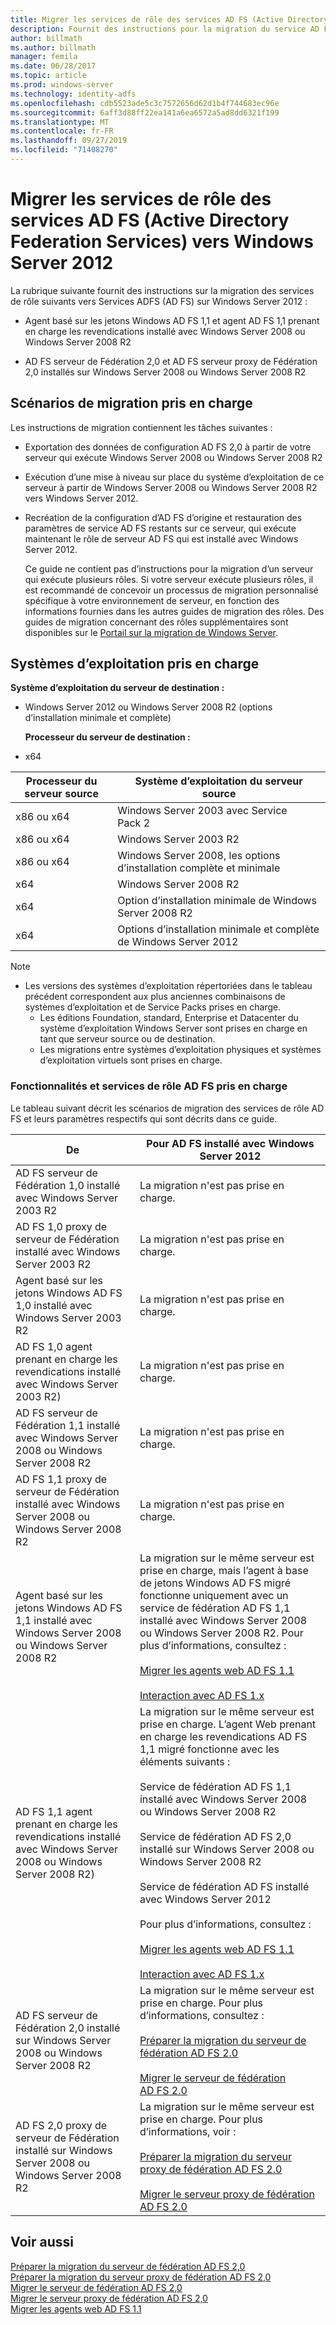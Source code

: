 ```yaml
---
title: Migrer les services de rôle des services AD FS (Active Directory Federation Services) vers Windows Server 2012
description: Fournit des instructions pour la migration du service AD FS vers Windows Server 2012.
author: billmath
ms.author: billmath
manager: femila
ms.date: 06/28/2017
ms.topic: article
ms.prod: windows-server
ms.technology: identity-adfs
ms.openlocfilehash: cdb5523ade5c3c7572656d62d1b4f744683ec96e
ms.sourcegitcommit: 6aff3d88ff22ea141a6ea6572a5ad8dd6321f199
ms.translationtype: MT
ms.contentlocale: fr-FR
ms.lasthandoff: 09/27/2019
ms.locfileid: "71408270"
---
```

# <a name="migrate-active-directory-federation-services-role-services-to-windows-server-2012"></a>Migrer les services de rôle des services AD FS (Active Directory Federation Services) vers Windows Server 2012

La rubrique suivante fournit des instructions sur la migration des services de rôle suivants vers Services ADFS (AD FS) sur Windows Server 2012 :  
  
-   Agent basé sur les jetons Windows AD FS 1,1 et agent AD FS 1,1 prenant en charge les revendications installé avec Windows Server 2008 ou Windows Server 2008 R2  
  
-   AD FS serveur de Fédération 2,0 et AD FS serveur proxy de Fédération 2,0 installés sur Windows Server 2008 ou Windows Server 2008 R2    
  
## <a name="supported-migration-scenarios"></a>Scénarios de migration pris en charge  
 Les instructions de migration contiennent les tâches suivantes :  
  
- Exportation des données de configuration AD FS 2,0 à partir de votre serveur qui exécute Windows Server 2008 ou Windows Server 2008 R2  
  
- Exécution d’une mise à niveau sur place du système d’exploitation de ce serveur à partir de Windows Server 2008 ou Windows Server 2008 R2 vers Windows Server 2012.
  
- Recréation de la configuration d’AD FS d’origine et restauration des paramètres de service AD FS restants sur ce serveur, qui exécute maintenant le rôle de serveur AD FS qui est installé avec Windows Server 2012.  
  
  Ce guide ne contient pas d’instructions pour la migration d’un serveur qui exécute plusieurs rôles. Si votre serveur exécute plusieurs rôles, il est recommandé de concevoir un processus de migration personnalisé spécifique à votre environnement de serveur, en fonction des informations fournies dans les autres guides de migration des rôles. Des guides de migration concernant des rôles supplémentaires sont disponibles sur le [Portail sur la migration de Windows Server](https://go.microsoft.com/fwlink/?LinkId=247608).  
  
## <a name="supported-operating-systems"></a>Systèmes d’exploitation pris en charge  
 **Système d’exploitation du serveur de destination :**  
  

- Windows Server 2012 ou Windows Server 2008 R2 (options d’installation minimale et complète)  
  
  **Processeur du serveur de destination :**  
  

- x64  
  
|Processeur du serveur source|Système d’exploitation du serveur source|  
|-----|-----|  
|x86 ou x64|Windows Server 2003 avec Service Pack 2|  
|x86 ou x64|Windows Server 2003 R2|  
|x86 ou x64|Windows Server 2008, les options d’installation complète et minimale|  
|x64|Windows Server 2008 R2|  
|x64|Option d’installation minimale de Windows Server 2008 R2|  
|x64|Options d’installation minimale et complète de Windows Server 2012|  
  
> [!NOTE]
> - Les versions des systèmes d’exploitation répertoriées dans le tableau précédent correspondent aux plus anciennes combinaisons de systèmes d’exploitation et de Service Packs prises en charge.  
>   -   Les éditions Foundation, standard, Enterprise et Datacenter du système d’exploitation Windows Server sont prises en charge en tant que serveur source ou de destination.  
>   -   Les migrations entre systèmes d’exploitation physiques et systèmes d’exploitation virtuels sont prises en charge.  
  
### <a name="supported-ad-fs-role-services-and-features"></a>Fonctionnalités et services de rôle AD FS pris en charge  
 Le tableau suivant décrit les scénarios de migration des services de rôle AD FS et leurs paramètres respectifs qui sont décrits dans ce guide.  
  
|De|Pour AD FS installé avec Windows Server 2012|  
|----------|-----|  
|AD FS serveur de Fédération 1,0 installé avec Windows Server 2003 R2|La migration n'est pas prise en charge.|  
|AD FS 1,0 proxy de serveur de Fédération installé avec Windows Server 2003 R2|La migration n'est pas prise en charge.|  
|Agent basé sur les jetons Windows AD FS 1,0 installé avec Windows Server 2003 R2|La migration n'est pas prise en charge.|  
|AD FS 1,0 agent prenant en charge les revendications installé avec Windows Server 2003 R2)|La migration n'est pas prise en charge.|  
|AD FS serveur de Fédération 1,1 installé avec Windows Server 2008 ou Windows Server 2008 R2|La migration n'est pas prise en charge.|  
|AD FS 1,1 proxy de serveur de Fédération installé avec Windows Server 2008 ou Windows Server 2008 R2|La migration n'est pas prise en charge.|  
|Agent basé sur les jetons Windows AD FS 1,1 installé avec Windows Server 2008 ou Windows Server 2008 R2|La migration sur le même serveur est prise en charge, mais l’agent à base de jetons Windows AD FS migré fonctionne uniquement avec un service de fédération AD FS 1,1 installé avec Windows Server 2008 ou Windows Server 2008 R2. Pour plus d’informations, consultez :<br /><br /> [Migrer les agents web AD FS 1.1](migrate-the-ad-fs-web-agent.md)<br /><br /> [Interaction avec AD FS 1.x](Interoperating-with-AD-FS-1.x.md)|  
|AD FS 1,1 agent prenant en charge les revendications installé avec Windows Server 2008 ou Windows Server 2008 R2)|La migration sur le même serveur est prise en charge. L’agent Web prenant en charge les revendications AD FS 1,1 migré fonctionne avec les éléments suivants :<br /><br /> Service de fédération AD FS 1,1 installé avec Windows Server 2008 ou Windows Server 2008 R2<br /><br /> Service de fédération AD FS 2,0 installé sur Windows Server 2008 ou Windows Server 2008 R2<br /><br /> Service de fédération AD FS installé avec Windows Server 2012<br /><br /> Pour plus d’informations, consultez :<br /><br /> [Migrer les agents web AD FS 1.1](migrate-the-ad-fs-web-agent.md)<br /><br /> [Interaction avec AD FS 1.x](Interoperating-with-AD-FS-1.x.md)|  
|AD FS serveur de Fédération 2,0 installé sur Windows Server 2008 ou Windows Server 2008 R2|La migration sur le même serveur est prise en charge. Pour plus d’informations, consultez :<br /><br /> [Préparer la migration du serveur de fédération AD FS 2.0](prepare-to-migrate-ad-fs-fed-server.md)<br /><br /> [Migrer le serveur de fédération AD FS 2.0](migrate-the-ad-fs-fed-server.md)|  
|AD FS 2,0 proxy de serveur de Fédération installé sur Windows Server 2008 ou Windows Server 2008 R2|La migration sur le même serveur est prise en charge.  Pour plus d’informations, voir :<br /><br /> [Préparer la migration du serveur proxy de fédération AD FS 2.0](prepare-to-migrate-ad-fs-fed-proxy.md)<br /><br /> [Migrer le serveur proxy de fédération AD FS 2.0](migrate-the-ad-fs-2-fed-server-proxy.md)|  
  
## <a name="see-also"></a>Voir aussi  
 [Préparer la migration du serveur de fédération AD FS 2,0](prepare-to-migrate-ad-fs-fed-server.md)   
 [Préparer la migration du serveur proxy de fédération AD FS 2,0](prepare-to-migrate-ad-fs-fed-proxy.md)   
 [Migrer le serveur de fédération AD FS 2,0](migrate-the-ad-fs-fed-server.md)   
 [Migrer le serveur proxy de fédération AD FS 2,0](migrate-the-ad-fs-2-fed-server-proxy.md)   
 [Migrer les agents web AD FS 1.1](migrate-the-ad-fs-web-agent.md)